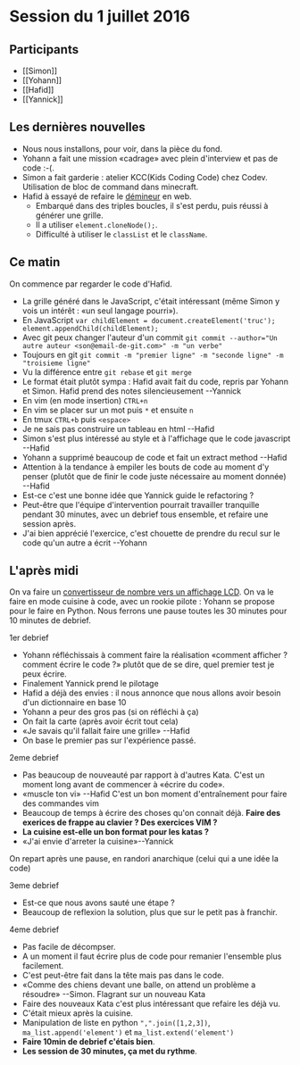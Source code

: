 # Session du 1 juillet 2016

## Participants

- [[Simon]]
- [[Yohann]]
- [[Hafid]]
- [[Yannick]]

## Les dernières nouvelles

- Nous nous installons, pour voir, dans la pièce du fond.
- Yohann a fait une mission «cadrage» avec plein d'interview et pas de code
  :-(.
- Simon a fait garderie : atelier KCC(Kids Coding Code) chez Codev. Utilisation
  de bloc de command dans minecraft.
- Hafid à essayé de refaire le [démineur](http://codingdojo.org/kata/Minesweeper/) en web.
  - Embarqué dans des triples boucles, il s'est perdu, puis réussi à générer
    une grille.
  - Il a utiliser `element.cloneNode();`.
  - Difficulté à utiliser le `classList` et le `className`.

## Ce matin

On commence par regarder le code d'Hafid.

- La grille généré dans le JavaScript, c'était intéressant (même Simon y vois
  un intérêt : «un seul langage pourri»).
- En JavaScript `var childElement = document.createElement('truc');
  element.appendChild(childElement);`
- Avec git peux changer l'auteur d'un commit `git commit --author="Un autre
  auteur <son@email-de-git.com>" -m "un verbe"`
- Toujours en git `git commit -m "premier ligne" -m "seconde ligne" -m
  "troisieme ligne"`
- Vu la différence entre `git rebase` et `git merge`
- Le format était plutôt sympa : Hafid avait fait du code, repris par Yohann et
  Simon. Hafid prend des notes silencieusement --Yannick
- En vim (en mode insertion) `CTRL+n`
- En vim se placer sur un mot puis `*` et ensuite `n`
- En tmux `CTRL+b` puis `<espace>`
- Je ne sais pas construire un tableau en html --Hafid
- Simon s'est plus intéressé au style et à l'affichage que le code javascript
  --Hafid
- Yohann a supprimé beaucoup de code et fait un extract method --Hafid
- Attention à la tendance à empiler les bouts de code au moment d'y penser
  (plutôt que de finir le code juste nécessaire au moment donnée) --Hafid
- Est-ce c'est une bonne idée que Yannick guide le refactoring ?
- Peut-être que l'équipe d'intervention pourrait travailler tranquille pendant
  30 minutes, avec un debrief tous ensemble, et refaire une session après.
- J'ai bien apprécié l'exercice, c'est chouette de prendre du recul sur le code
  qu'un autre a écrit --Yohann


## L'après midi

On va faire un [convertisseur de nombre vers un affichage
LCD](http://codingdojo.org/kata/NumberToLCD/). On va le faire en mode cuisine à
code, avec un rookie pilote : Yohann se propose pour le faire en Python. Nous
ferrons une pause toutes les 30 minutes pour 10 minutes de debrief.


1er debrief

- Yohann réfléchissais à comment faire la réalisation «comment afficher ? comment écrire le code ?» plutôt que de se dire, quel premier test je peux écrire.
- Finalement Yannick prend le pilotage
- Hafid a déjà des envies : il nous annonce que nous allons avoir besoin d'un dictionnaire en base 10
- Yohann a peur des gros pas (si on réfléchi à ça)
- On fait la carte (après avoir écrit tout cela)
- «Je savais qu'il fallait faire une grille» --Hafid
- On base le premier pas sur l'expérience passé.

2eme debrief

- Pas beaucoup de nouveauté par rapport à d'autres Kata. C'est un moment long avant de commencer à «écrire du code».
- «muscle ton vi» --Hafid C'est un bon moment d'entraînement pour faire des commandes vim
- Beaucoup de temps à écrire des choses qu'on connait déjà. **Faire des exerices de frappe au clavier ? Des exercices VIM ?**
- **La cuisine est-elle un bon format pour les katas ?**
- «J'ai envie d'arreter la cuisine»--Yannick

On repart après une pause, en randori anarchique (celui qui a une idée la code)

3eme debrief

- Est-ce que nous avons sauté une étape ?
- Beaucoup de reflexion la solution, plus que sur le petit pas à franchir.

4eme debrief

- Pas facile de décompser.
- A un moment il faut écrire plus de code pour remanier l'ensemble plus facilement.
- C'est peut-être fait dans la tête mais pas dans le code.
- «Comme des chiens devant une balle, on attend un problème a résoudre» --Simon. Flagrant sur un nouveau Kata
- Faire des nouveaux Kata c'est plus intéressant que refaire les déjà vu.
- C'était mieux après la cuisine.
- Manipulation de liste en python `",".join([1,2,3])`, `ma_list.append('element')` et `ma_list.extend('element')`
- **Faire 10min de debrief c'étais bien**.
- **Les session de 30 minutes, ça met du rythme**.


